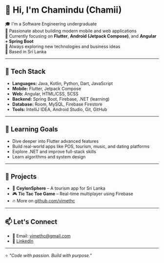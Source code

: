 # 👋 Hi, I'm Chamindu (Chamii)

🎓 I'm a Software Engineering undergraduate  
💼 Passionate about building modern mobile and web applications  
📱 Currently focusing on **Flutter**, **Android (Jetpack Compose)**, and **Angular + Spring Boot**  
🚀 Always exploring new technologies and business ideas  
📍 Based in Sri Lanka  

---

## 🔧 Tech Stack

- **Languages:** Java, Kotlin, Python, Dart, JavaScript  
- **Mobile:** Flutter, Jetpack Compose  
- **Web:** Angular, HTML/CSS, SCSS  
- **Backend:** Spring Boot, Firebase, .NET (learning)  
- **Database:** Room, MySQL, Firebase Firestore  
- **Tools:** IntelliJ IDEA, Android Studio, Git, GitHub  

---

## 🧠 Learning Goals

- Dive deeper into Flutter advanced features  
- Build real-world apps like POS, tourism, music, and dating platforms  
- Explore .NET and improve full-stack skills  
- Learn algorithms and system design  

---

## 📌 Projects

- 🚗 **CeylonSphere** – A tourism app for Sri Lanka  
- 🎮 **Tic Tac Toe Game** – Real-time multiplayer using Firebase  
- 🔥 More on [github.com/vimethc](https://github.com/vimethc)

---

## 📫 Let's Connect

- 📧 Email: vimethc@gmail.com 
- 💼 [LinkedIn]([https://www.linkedin.com/in/your-link](https://www.linkedin.com/in/chamindu-vimeth-01760a2b3/))  

---

⭐️ _"Code with passion. Build with purpose."_  
